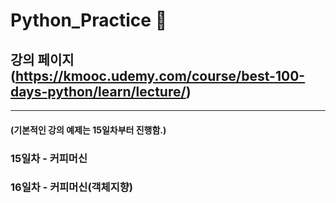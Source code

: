 # Python_Practice 📖

## 강의 페이지 (https://kmooc.udemy.com/course/best-100-days-python/learn/lecture/)
***

#### (기본적인 강의 예제는 15일차부터 진행함.)
### 15일차 - 커피머신
### 16일차 - 커피머신(객체지향)
